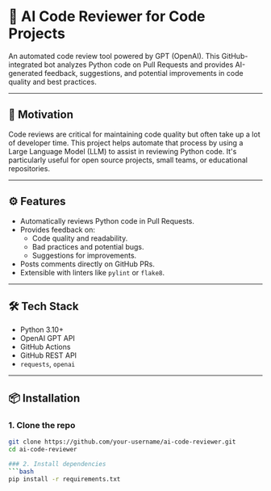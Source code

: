 # 🤖 AI Code Reviewer for Code Projects

An automated code review tool powered by GPT (OpenAI). This GitHub-integrated bot analyzes Python code on Pull Requests and provides AI-generated feedback, suggestions, and potential improvements in code quality and best practices.

---

## 🚀 Motivation

Code reviews are critical for maintaining code quality but often take up a lot of developer time. This project helps automate that process by using a Large Language Model (LLM) to assist in reviewing Python code. It's particularly useful for open source projects, small teams, or educational repositories.

---

## ⚙️ Features

- Automatically reviews Python code in Pull Requests.
- Provides feedback on:
  - Code quality and readability.
  - Bad practices and potential bugs.
  - Suggestions for improvements.
- Posts comments directly on GitHub PRs.
- Extensible with linters like `pylint` or `flake8`.

---

## 🛠️ Tech Stack

- Python 3.10+
- OpenAI GPT API
- GitHub Actions
- GitHub REST API
- `requests`, `openai`

---

## 📦 Installation

### 1. Clone the repo

```bash
git clone https://github.com/your-username/ai-code-reviewer.git
cd ai-code-reviewer

### 2. Install dependencies
```bash
pip install -r requirements.txt
